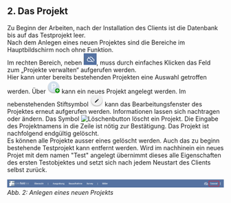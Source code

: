 ﻿## 2. Das Projekt

Zu Beginn der Arbeiten, nach der Installation des Clients ist die
Datenbank bis auf das Testprojekt leer.\
Nach dem Anlegen eines neuen Projektes sind die Bereiche im Hauptbildschirm noch ohne Funktion.\
Im rechten Bereich, neben ![Synchbutton](../buttons/Synchbutton.png), muss durch einfaches Klicken das Feld zum
„Projekte verwalten“ aufgerufen werden.\
Hier kann unter bereits bestehenden Projekten eine Auswahl getroffen
werden.
Über ![Projektplusbutton](../buttons/Projektplusbutton.png) kann ein neues Projekt angelegt werden.
Im nebenstehenden Stiftsymbol ![Bearbeitungsbutton](../buttons/Bearbeitungsbutton.png) kann das Bearbeitungsfenster des
Projektes erneut aufgerufen werden. Informationen lassen sich
nachtragen oder ändern.
Das Symbol ![Löschenbutton](../buttons/Löschenbutton.png) löscht ein Projekt. Die Eingabe des Projektnamens in die
Zeile ist nötig zur Bestätigung. Das Projekt ist nachfolgend endgültig
gelöscht.\
Es können alle Projekte ausser eines gelöscht werden. Auch das zu beginn bestehende Testprojekt kann entfernt werden.
Wird im nachhinein ein neues Projet mit dem namen "Test" angelegt übernimmt dieses alle Eigenschaften des ersten Testobjektes
und setzt sich nach jedem Neustart des Clients selbst zurück.

![handbuch_projekt_01](images/handbuch_projekt_01.png)
*Abb. 2: Anlegen eines neuen Projekts*
